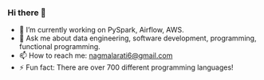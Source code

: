 ### Hi there 👋

<!--
**AratiNagmal/aratinagmal** is a ✨ _special_ ✨ repository because its `README.md` (this file) appears on your GitHub profile.

Here are some ideas to get you started:

- 🔭 I’m currently working on ...
- 🌱 I’m currently learning ...
- 👯 I’m looking to collaborate on ...
- 🤔 I’m looking for help with ...
- 💬 Ask me about ...
- 📫 How to reach me: ...
- 😄 Pronouns: ...
- ⚡ Fun fact: ...
-->

- 🔭 I’m currently working on PySpark, Airflow, AWS.
- 💬 Ask me about data engineering, software development, programming, functional programming.
- 📫 How to reach me: nagmalarati6@gmail.com
- ⚡ Fun fact: There are over 700 different programming languages!

